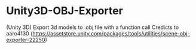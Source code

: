 # Unity3D-OBJ-Exporter
(Unity 3D) Export 3d models to .obj file with a function call
Credicts to aaro4130 (https://assetstore.unity.com/packages/tools/utilities/scene-obj-exporter-22250)
